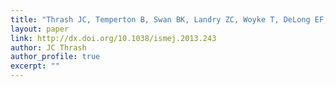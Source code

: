 ```yaml
---
title: "Thrash JC, Temperton B, Swan BK, Landry ZC, Woyke T, DeLong EF, Stepanauskas R, Giovannoni SJ. 2014. Single-cell enabled comparative genomics of a deep ocean SAR11 bathytype. The ISME journal 8:1440–1451."
layout: paper
link: http://dx.doi.org/10.1038/ismej.2013.243
author: JC Thrash
author_profile: true
excerpt: ""
---
```

